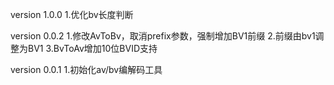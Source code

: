 
version 1.0.0
1.优化bv长度判断

version 0.0.2
1.修改AvToBv，取消prefix参数，强制增加BV1前缀
2.前缀由bv1调整为BV1
3.BvToAv增加10位BVID支持

version 0.0.1
1.初始化av/bv编解码工具
